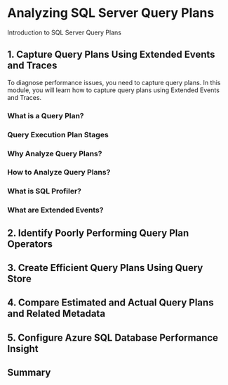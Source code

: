 # Analyzing SQL Server Query Plans

Introduction to SQL Server Query Plans

## 1. Capture Query Plans Using Extended Events and Traces

To diagnose performance issues, you need to capture query plans. In this module, you will learn how to capture query plans using Extended Events and Traces.

### What is a Query Plan?

### Query Execution Plan Stages

### Why Analyze Query Plans?

### How to Analyze Query Plans?

### What is SQL Profiler?

### What are Extended Events?

## 2. Identify Poorly Performing Query Plan Operators

## 3. Create Efficient Query Plans Using Query Store

## 4. Compare Estimated and Actual Query Plans and Related Metadata

## 5. Configure Azure SQL Database Performance Insight

## Summary

